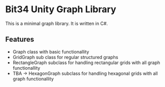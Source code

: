 # Bit34 Unity Graph Library

This is a minimal graph library. It is written in C#.


## Features

- Graph class with basic functionallity
- GridGraph sub class for regular structured graphs
- RectangleGraph subclass for handling rectangular grids with all graph functionallity
- TBA -> HexagonGraph subclass for handling hexagonal grids with all graph functionallity
